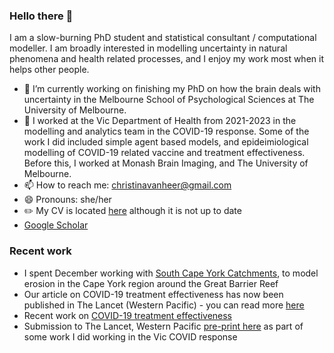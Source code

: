 ### Hello there 👋
I am a slow-burning PhD student and statistical consultant / computational modeller. I am broadly interested in modelling uncertainty in natural phenomena and health related processes, and I enjoy my work most when it helps other people.
- 🧠 I’m currently working on finishing my PhD on how the brain deals with uncertainty in the Melbourne School of Psychological Sciences at The University of Melbourne.
- 💊 I worked at the Vic Department of Health from 2021-2023 in the modelling and analytics team in the COVID-19 response. Some of the work I did included simple agent based models, and epideimiological modelling of COVID-19 related vaccine and treatment effectiveness. Before this, I worked at Monash Brain Imaging, and The University of Melbourne.
- 📫 How to reach me: christinavanheer@gmail.com 
- 😄 Pronouns: she/her
- ✏️ My CV is located [here](https://github.com/cvanheer/CV) although it is not up to date
- [Google Scholar](https://scholar.google.com/citations?user=f3IP8nkAAAAJ&hl=en)

### Recent work
- I spent December working with [South Cape York Catchments](https://www.scyc.com.au), to model erosion in the Cape York region around the Great Barrier Reef
- Our article on COVID-19 treatment effectiveness has now been published in The Lancet (Western Pacific) - you can read more [here](https://www.thelancet.com/journals/lanwpc/article/PIIS2666-6065(23)00235-3/fulltext)
- Recent work on [COVID-19 treatment effectiveness](https://theconversation.com/paxlovid-is-australias-first-line-covid-antiviral-but-lagevrio-also-prevents-severe-disease-in-over-70s-195349) 
- Submission to The Lancet, Western Pacific [pre-print here](https://papers.ssrn.com/sol3/papers.cfm?abstract_id=4495142) as part of some work I did working in the Vic COVID response

